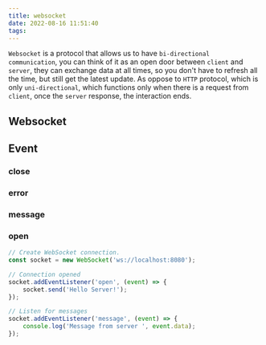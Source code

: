 ```yaml
---
title: websocket
date: 2022-08-16 11:51:40
tags:
---
```


`Websocket` is a protocol that allows us to have `bi-directional communication`, you can think of it as an open door between `client` and `server`, they can exchange data at all times, so you don't have to refresh all the time, but still get the latest update.
As oppose to `HTTP` protocol, which is only `uni-directional`, which functions only when there is a request from `client`, once the `server` response, the interaction ends.

## Websocket

## Event
### close
### error
### message
### open

```js
// Create WebSocket connection.
const socket = new WebSocket('ws://localhost:8080');

// Connection opened
socket.addEventListener('open', (event) => {
    socket.send('Hello Server!');
});

// Listen for messages
socket.addEventListener('message', (event) => {
    console.log('Message from server ', event.data);
});
```